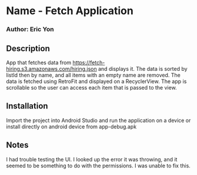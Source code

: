 # Name - Fetch Application

### Author: Eric Yon

## Description

App that fetches data from https://fetch-hiring.s3.amazonaws.com/hiring.json
and displays it. The data is sorted by listId then by name, and all items with
an empty name are removed. The data is fetched using RetroFit and displayed on a RecyclerView.
The app is scrollable so the user can access each item that is passed to the view.


## Installation

Import the project into Android Studio and run the application on a device
or
install directly on android device from app-debug.apk

## Notes

I had trouble testing the UI. I looked up the error it was throwing, and it seemed to be
something to do with the permissions. I was unable to fix this.
